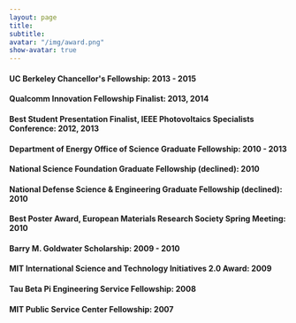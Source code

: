 ```yaml
---
layout: page
title: 
subtitle:
avatar: "/img/award.png"
show-avatar: true
---
```


#### UC Berkeley Chancellor's Fellowship: 2013 - 2015
#### Qualcomm Innovation Fellowship Finalist: 2013, 2014
#### Best Student Presentation Finalist, IEEE Photovoltaics Specialists Conference: 2012, 2013
#### Department of Energy Office of Science Graduate Fellowship: 2010 - 2013
#### National Science Foundation Graduate Fellowship (declined): 2010
#### National Defense Science & Engineering Graduate Fellowship (declined): 2010
#### Best Poster Award, European Materials Research Society Spring Meeting: 2010
#### Barry M. Goldwater Scholarship: 2009 - 2010
#### MIT International Science and Technology Initiatives 2.0 Award: 2009
#### Tau Beta Pi Engineering Service Fellowship: 2008
#### MIT Public Service Center Fellowship: 2007

	